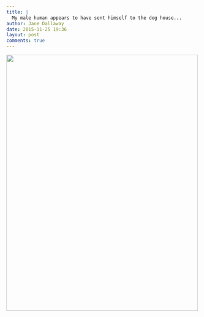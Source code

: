 ```yaml
---
title: |
  My male human appears to have sent himself to the dog house...
author: Jane Dallaway
date: 2015-11-25 19:36
layout: post
comments: true
---
```


<div><a href="http://static.skitters.dallaway.com/tp_IMG_4703.JPG"><img src="http://static.skitters.dallaway.com/tp_thumb_IMG_4703.JPG" width="500" height="667"/></a></div>



  

      
